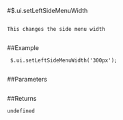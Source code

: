 #$.ui.setLeftSideMenuWidth

```

This changes the side menu width
 
```

##Example

```
 $.ui.setLeftSideMenuWidth('300px');
 
```


##Parameters

```

```

##Returns

```
undefined
```

